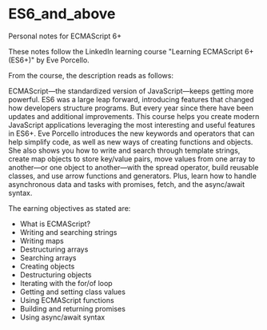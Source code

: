 # ES6_and_above
Personal notes for ECMAScript 6+

These notes follow the LinkedIn learning course "Learning ECMAScript 6+ (ES6+)" by Eve Porcello. 

From the course, the description reads as follows:

ECMAScript—the standardized version of JavaScript—keeps getting more powerful. ES6 was a large leap forward, introducing features that changed how 
developers structure programs. But every year since there have been updates and additional improvements. This course helps you create modern 
JavaScript applications leveraging the most interesting and useful features in ES6+. Eve Porcello introduces the new keywords and operators that can
help simplify code, as well as new ways of creating functions and objects. She also shows you how to write and search through template strings, 
create map objects to store key/value pairs, move values from one array to another—or one object to another—with the spread operator, build 
reusable classes, and use arrow functions and generators. Plus, learn how to handle asynchronous data and tasks with promises, fetch, and the 
async/await syntax.

The earning objectives as stated are:

- What is ECMAScript?
- Writing and searching strings
- Writing maps
- Destructuring arrays
- Searching arrays
- Creating objects
- Destructuring objects
- Iterating with the for/of loop
- Getting and setting class values
- Using ECMAScript functions
- Building and returning promises
- Using async/await syntax
